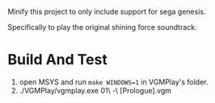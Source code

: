 Minify this project to only include support for sega genesis.

Specifically to play the original shining force soundtrack.





# Build And Test

1. open MSYS and run `make WINDOWS=1` in VGMPlay's folder.
2. ./VGMPlay/vgmplay.exe 01\ -\ \[Prologue\].vgm 



